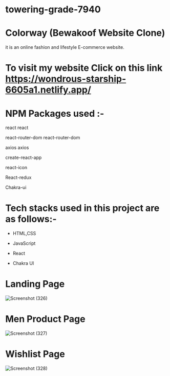 # towering-grade-7940

# Colorway (Bewakoof Website Clone)
it is an online fashion and lifestyle E-commerce website.

# To visit my website Click on this link https://wondrous-starship-6605a1.netlify.app/


# NPM Packages used :-

react react

react-router-dom react-router-dom

axios axios

create-react-app

react-icon

React-redux

Chakra-ui

# Tech stacks used in this project are as follows:-

- HTML,CSS

- JavaScript

- React

- Chakra UI

# Landing Page

![Screenshot (326)](https://user-images.githubusercontent.com/119393327/229432854-44d5cf73-c7af-48f0-b817-cd567bc381f2.png)



# Men Product Page

![Screenshot (327)](https://user-images.githubusercontent.com/119393327/229433132-997aa6ad-4e43-4a70-8ad9-dd0852a4ead1.png)


# Wishlist Page

![Screenshot (328)](https://user-images.githubusercontent.com/119393327/229433354-1a23c80a-f346-434a-98bf-2d9dc5d6e62f.png)

